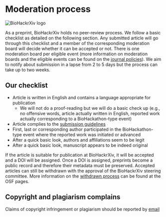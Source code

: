 # Moderation process

![BioHackrXiv logo](assets/logo/BioHackrXiv-logo-transparent-340x140.png)

As a preprint, BioHackrXiv holds no peer-review process. We follow a basic checklist as detailed on the following section. Any submitted article will go through this checklist and a member of the corresponding moderation board will decide whether it can be accepted or not. There is one moderation board per eligible event (more information on moderation boards and the eligible events can be found on the [journal policies](./journal_policies.md)). We aim to notify about submission in a lapse from 2 to 5 days but the process can take up to two weeks.

## Our checklist

* Article is written in English and contains a language appropriate for publication
  * We will not do a proof-reading but we will do a basic check up (e.g., no offensive words, article actually written in English, reported work actually corresponding to a BioHackathon-type event)
* Article complies to the [submission guidelines](./submission_guidelines.md)
* First, last or corresponding author participated in the BioHackathon-type event where the reported work was initiated or advanced
* After a quick basic look, authors and affiliations seem to be legit
* After a quick basic look, manuscript appears to be indeed original

If the article is suitable for publication at BioHackrXiv, it will be accepted and a DOI will be assigned. Once a DOI is assigned, preprints become a public record and therefore their metadata must be preserved. Accepted articles can still be withdrawn with the approval of the BioHackrXiv steering committee. More information on the [withdrawn process](https://help.osf.io/hc/en-us/articles/360021490833-Withdrawing-a-Preprint) can be found at the OSF pages.

## Copyright and plagiarism complains

Claims of copyright infringement or plagiarism should be reported by [email](mailto:biohackrxiv@googlegroups.com)
